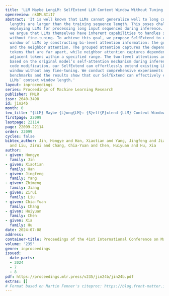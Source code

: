 ```yaml
---
title: 'LLM Maybe LongLM: SelfExtend LLM Context Window Without Tuning'
openreview: nkOMLBIiI7
abstract: 'It is well known that LLMs cannot generalize well to long contexts whose
  lengths are larger than the training sequence length. This poses challenges when
  employing LLMs for processing long input sequences during inference. In this work,
  we argue that LLMs themselves have inherent capabilities to handles s long contexts
  without fine-tuning. To achieve this goal, we propose SelfExtend to extend the context
  window of LLMs by constructing bi-level attention information: the grouped attention
  and the neighbor attention. The grouped attention captures the dependencies among
  tokens that are far apart, while neighbor attention captures dependencies among
  adjacent tokens within a specified range. The two-level attentions are computed
  based on the original model’s self-attention mechanism during inference. With minor
  code modification, our SelfExtend can effortlessly extend existing LLMs’ context
  window without any fine-tuning. We conduct comprehensive experiments on multiple
  benchmarks and the results show that our SelfExtend can effectively extend existing
  LLMs’ context window length.'
layout: inproceedings
series: Proceedings of Machine Learning Research
publisher: PMLR
issn: 2640-3498
id: jin24b
month: 0
tex_title: "{LLM} Maybe {L}ong{LM}: {S}elf{E}xtend {LLM} Context Window Without Tuning"
firstpage: 22099
lastpage: 22114
page: 22099-22114
order: 22099
cycles: false
bibtex_author: Jin, Hongye and Han, Xiaotian and Yang, Jingfeng and Jiang, Zhimeng
  and Liu, Zirui and Chang, Chia-Yuan and Chen, Huiyuan and Hu, Xia
author:
- given: Hongye
  family: Jin
- given: Xiaotian
  family: Han
- given: Jingfeng
  family: Yang
- given: Zhimeng
  family: Jiang
- given: Zirui
  family: Liu
- given: Chia-Yuan
  family: Chang
- given: Huiyuan
  family: Chen
- given: Xia
  family: Hu
date: 2024-07-08
address:
container-title: Proceedings of the 41st International Conference on Machine Learning
volume: '235'
genre: inproceedings
issued:
  date-parts:
  - 2024
  - 7
  - 8
pdf: https://proceedings.mlr.press/v235/jin24b/jin24b.pdf
extras: []
# Format based on Martin Fenner's citeproc: https://blog.front-matter.io/posts/citeproc-yaml-for-bibliographies/
---
```

